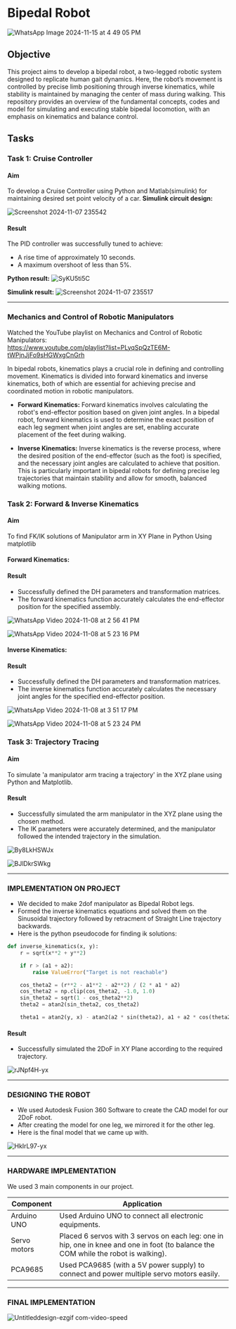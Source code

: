# Bipedal Robot
![WhatsApp Image 2024-11-15 at 4 49 05 PM](https://github.com/user-attachments/assets/a5e59df9-59af-4c63-8f5e-0d8ce6466e73)
## Objective
This project aims to develop a bipedal robot, a two-legged robotic system designed to replicate human gait dynamics. Here, the robot’s movement is controlled by precise limb positioning through inverse kinematics, while stability is maintained by managing the center of mass during walking. This repository provides an overview of the fundamental concepts, codes and model for simulating and executing stable bipedal locomotion, with an emphasis on kinematics and balance control.

## Tasks

### Task 1: Cruise Controller 
#### Aim
To develop a Cruise Controller using Python and Matlab(simulink) for maintaining desired set point velocity of a car.
**Simulink circuit design:**

![Screenshot 2024-11-07 235542](https://github.com/user-attachments/assets/b502fb53-0f23-4376-9cfc-54237ecd8016)

#### Result

The PID controller was successfully tuned to achieve:
- A rise time of approximately 10 seconds.
- A maximum overshoot of less than 5%.

**Python result:**
![SyKU5ti5C](https://github.com/user-attachments/assets/12fbe362-feef-4fc4-8daf-3996e7bcd4f1)

**Simulink result:**
![Screenshot 2024-11-07 235517](https://github.com/user-attachments/assets/a90c50b4-ed2a-40e9-8107-4ad6e709757c)

---

### Mechanics and Control of Robotic Manipulators

Watched the YouTube playlist on Mechanics and Control of Robotic Manipulators: <br>
https://www.youtube.com/playlist?list=PLyqSpQzTE6M-tWPjnJjFo9sHGWxgCnGrh


In bipedal robots, kinematics plays a crucial role in defining and controlling movement. Kinematics is divided into forward kinematics and inverse kinematics, both of which are essential for achieving precise and coordinated motion in robotic manipulators.

- **Forward Kinematics:** Forward kinematics involves calculating the robot's end-effector position based on given joint angles. In a bipedal robot, forward kinematics is used to determine the exact position of each leg segment when joint angles are set, enabling accurate placement of the feet during walking.

- **Inverse Kinematics:** Inverse kinematics is the reverse process, where the desired position of the end-effector (such as the foot) is specified, and the necessary joint angles are calculated to achieve that position. This is particularly important in bipedal robots for defining precise leg trajectories that maintain stability and allow for smooth, balanced walking motions.

### Task 2: Forward & Inverse Kinematics 
#### Aim
To find FK/IK solutions of Manipulator arm in XY Plane in Python Using matplotlib 
#### Forward Kinematics:
#### Result
- Successfully defined the DH parameters and transformation matrices.
- The forward kinematics function accurately calculates the end-effector position for the specified assembly.

![WhatsApp Video 2024-11-08 at 2 56 41 PM](https://github.com/user-attachments/assets/bbcc3a39-8b33-4206-93d2-557aeead6b1e)

![WhatsApp Video 2024-11-08 at 5 23 16 PM](https://github.com/user-attachments/assets/70865eed-6e1d-4e9a-b3c7-0176f15c5572)

#### Inverse Kinematics:
#### Result
- Successfully defined the DH parameters and transformation matrices.
- The inverse kinematics function accurately calculates the necessary joint angles for the specified end-effector position.

![WhatsApp Video 2024-11-08 at 3 51 17 PM](https://github.com/user-attachments/assets/41cdd9e7-82ab-4d8d-9c85-c435e8f71b97)

![WhatsApp Video 2024-11-08 at 5 23 24 PM](https://github.com/user-attachments/assets/6d017b42-6ecf-463b-bfee-0a550df742df)

### Task 3: Trajectory Tracing 
#### Aim 
To simulate 'a manipulator arm tracing a trajectory' in the XYZ plane using Python and Matplotlib.
#### Result
- Successfully simulated the arm manipulator in the XYZ plane using the chosen method.
- The IK parameters were accurately determined, and the manipulator followed the intended trajectory in the simulation.

![By8LkHSWJx](https://github.com/user-attachments/assets/5d0eb689-a231-469b-8235-3af9d5096b50)

![BJlDkrSWkg](https://github.com/user-attachments/assets/41201e08-5798-4b3e-a81c-6a34fc4ff971)

---

### IMPLEMENTATION ON PROJECT
- We decided to make 2dof manipulator as Bipedal Robot legs.
- Formed the inverse kinematics equations and solved them on the Sinusoidal trajectory followed by retracment of Straight Line trajectory backwards.
- Here is the python pseudocode for finding ik solutions:
```python
def inverse_kinematics(x, y):
    r = sqrt(x**2 + y**2)

    if r > (a1 + a2):
        raise ValueError("Target is not reachable")

    cos_theta2 = (r**2 - a1**2 - a2**2) / (2 * a1 * a2)
    cos_theta2 = np.clip(cos_theta2, -1.0, 1.0)
    sin_theta2 = sqrt(1 - cos_theta2**2)
    theta2 = atan2(sin_theta2, cos_theta2)

    theta1 = atan2(y, x) - atan2(a2 * sin(theta2), a1 + a2 * cos(theta2))

```

#### Result
- Successfully simulated the 2DoF in XY Plane according to the required trajectory.

![rJNpf4H-yx](https://github.com/user-attachments/assets/9a32321c-6504-4178-abde-647eb72cf70a)

---


### DESIGNING THE ROBOT
- We used Autodesk Fusion 360 Software to create the CAD model for our 2DoF robot.
- After creating the model for one leg, we mirrored it for the other leg.
- Here is the final model that we came up with.

![HkIrL97-yx](https://github.com/user-attachments/assets/20429521-7abb-49c0-bde2-b3560cba6a04)



---

### HARDWARE IMPLEMENTATION
We used 3 main components in our project.

| **Component** | **Application** |
|---------------|------------------------------------------|
| Arduino UNO   | Used Arduino UNO to connect all electronic equipments. |  
| Servo motors  | Placed 6 servos with 3 servos on each leg: one in hip, one in knee and one in foot (to balance the COM while the robot is walking). |
| PCA9685       | Used PCA9685 (with a 5V power supply) to connect and power multiple servo motors easily. |
---

### FINAL IMPLEMENTATION

![Untitleddesign-ezgif com-video-speed](https://github.com/user-attachments/assets/e2e18482-1649-4838-ac25-0335463a5be7)

